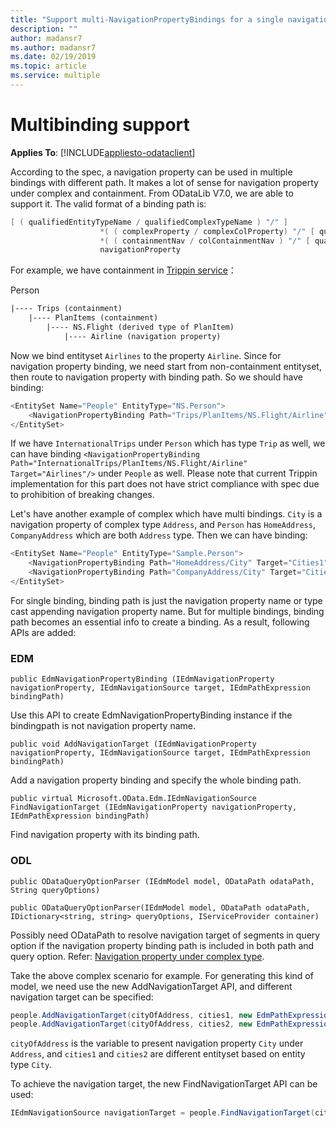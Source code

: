 ```yaml
---
title: "Support multi-NavigationPropertyBindings for a single navigation property"
description: ""
author: madansr7
ms.author: madansr7
ms.date: 02/19/2019
ms.topic: article
ms.service: multiple
---
```

# Multibinding support
**Applies To**: [!INCLUDE[appliesto-odataclient](../../includes/appliesto-odatalib-v7.md)]


According to the spec, a navigation property can be used in multiple bindings with different path. It makes a lot of sense for navigation property under complex and containment. From ODataLib V7.0, we are able to support it.
The valid format of a binding path is:
```C#
[ ( qualifiedEntityTypeName / qualifiedComplexTypeName ) "/" ] 
                    *( ( complexProperty / complexColProperty) "/" [ qualifiedComplexTypeName "/" ] ) 
                    *( ( containmentNav / colContainmentNav ) "/" [ qualifiedEntityTypeName "/" ] )
                    navigationProperty
```

For example, we have containment in [Trippin service](https://services.odata.org/V4/(S(qqntzoewadope25a3bh2d5bi))/TripPinServiceRW/$metadata)：

Person

```html
|---- Trips (containment)
    |---- PlanItems (containment)
        |---- NS.Flight (derived type of PlanItem)
            |---- Airline (navigation property)
```

Now we bind entityset `Airlines` to the property `Airline`. Since for navigation property binding, we need start from non-containment entityset, then route to navigation property with binding path. So we should have binding:

```C#
<EntitySet Name="People" EntityType="NS.Person">
    <NavigationPropertyBinding Path="Trips/PlanItems/NS.Flight/Airline" Target="Airlines"/>
</EntitySet>
```

If we have `InternationalTrips` under `Person` which has type `Trip` as well, we can have binding `<NavigationPropertyBinding Path="InternationalTrips/PlanItems/NS.Flight/Airline" Target="Airlines"/>` under `People` as well.
Please note that current Trippin implementation for this part does not have strict compliance with spec due to prohibition of breaking changes.

Let's have another example of complex which have multi bindings. `City` is a navigation property of complex type `Address`, and `Person` has `HomeAddress`, `CompanyAddress` which are both `Address` type. Then we can have binding:

```C#
<EntitySet Name="People" EntityType="Sample.Person">
    <NavigationPropertyBinding Path="HomeAddress/City" Target="Cities1" />
    <NavigationPropertyBinding Path="CompanyAddress/City" Target="Cities2" />
</EntitySet>
```

For single binding, binding path is just the navigation property name or type cast appending navigation property name. But for multiple bindings, binding path becomes an essential info to create a binding.
As a result, following APIs are added:

### EDM ###
`public EdmNavigationPropertyBinding (IEdmNavigationProperty navigationProperty, IEdmNavigationSource target, IEdmPathExpression bindingPath)`

Use this API to create EdmNavigationPropertyBinding instance if the bindingpath is not navigation property name.

 `public void AddNavigationTarget (IEdmNavigationProperty navigationProperty, IEdmNavigationSource target, IEdmPathExpression bindingPath)`

Add a navigation property binding and specify the whole binding path.

`public virtual Microsoft.OData.Edm.IEdmNavigationSource FindNavigationTarget (IEdmNavigationProperty navigationProperty, IEdmPathExpression bindingPath)`

Find navigation property with its binding path.

### ODL ###
`public ODataQueryOptionParser (IEdmModel model, ODataPath odataPath, String queryOptions)`

`public ODataQueryOptionParser(IEdmModel model, ODataPath odataPath, IDictionary<string, string> queryOptions, IServiceProvider container)`

Possibly need ODataPath to resolve navigation target of segments in query option if the navigation property binding path is included in both path and query option. Refer: [Navigation property under complex type](https://luoyan0517.github.io/odata.net/v7/#06-18-navigation-under-complex).

Take the above complex scenario for example. For generating this kind of model, we need use the new AddNavigationTarget API, and different navigation target can be specified:

```C#
people.AddNavigationTarget(cityOfAddress, cities1, new EdmPathExpression("HomeAddress/City"));
people.AddNavigationTarget(cityOfAddress, cities2, new EdmPathExpression("Addresses/City"));
```

`cityOfAddress` is the variable to present navigation property `City` under `Address`, and `cities1` and `cities2` are different entityset based on entity type `City`.

To achieve the navigation target, the new FindNavigationTarget API can be used:

```C#
IEdmNavigationSource navigationTarget = people.FindNavigationTarget(cityOfAddress, new EdmPathExpression("HomeAddress/City"));
```
